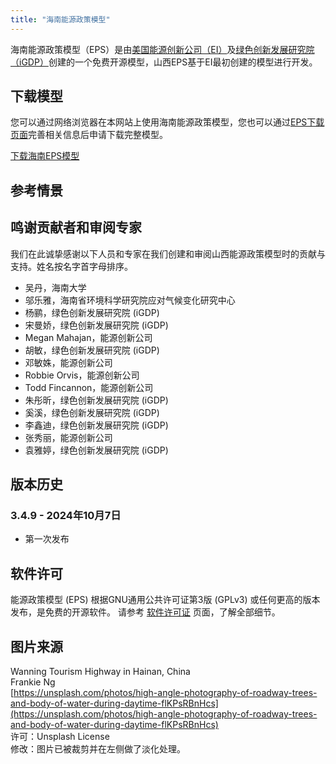```yaml
---
title: "海南能源政策模型"
---
```


海南能源政策模型（EPS）是由[美国能源创新公司（EI）](https://energyinnovation.org/)及[绿色创新发展研究院（iGDP）](http://www.igdp.cn/)创建的一个免费开源模型，山西EPS基于EI最初创建的模型进行开发。

## 下载模型

您可以通过网络浏览器在本网站上使用海南能源政策模型，您也可以通过[EPS下载页面](../download)完善相关信息后申请下载完整模型。

<p><a href="https://wkf.ms/3vOhHvq" class="btn">下载海南EPS模型</a></p>

## 参考情景

## 鸣谢贡献者和审阅专家
我们在此诚挚感谢以下人员和专家在我们创建和审阅山西能源政策模型时的贡献与支持。姓名按名字首字母排序。

* 吴丹，海南大学
* 邬乐雅，海南省环境科学研究院应对气候变化研究中心
* 杨鹂，绿色创新发展研究院 (iGDP)
* 宋曼娇，绿色创新发展研究院 (iGDP)
* Megan Mahajan，能源创新公司
* 胡敏，绿色创新发展研究院 (iGDP)
* 邓敏姝，能源创新公司
* Robbie Orvis，能源创新公司
* Todd Fincannon，能源创新公司
* 朱彤昕，绿色创新发展研究院 (iGDP)
* 奚溪，绿色创新发展研究院 (iGDP)
* 李鑫迪，绿色创新发展研究院 (iGDP)
* 张秀丽，能源创新公司
* 袁雅婷，绿色创新发展研究院 (iGDP)

## 版本历史

### **3.4.9 - 2024年10月7日**

* 第一次发布

## 软件许可

能源政策模型 (EPS) 根据GNU通用公共许可证第3版 (GPLv3) 或任何更高的版本发布，是免费的开源软件。 请参考 [软件许可证](../software-license) 页面，了解全部细节。

## 图片来源
Wanning Tourism Highway in Hainan, China<br/>
Frankie Ng<br/>
[https://unsplash.com/photos/high-angle-photography-of-roadway-trees-and-body-of-water-during-daytime-flKPsRBnHcs](https://unsplash.com/photos/high-angle-photography-of-roadway-trees-and-body-of-water-during-daytime-flKPsRBnHcs)<br/>
许可：Unsplash License<br/>
修改：图片已被裁剪并在左侧做了淡化处理。